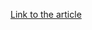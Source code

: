 [Link to the article](https://www.cisa.gov/news-events/alerts/2025/03/18/cisa-releases-seven-industrial-control-systems-advisories)
